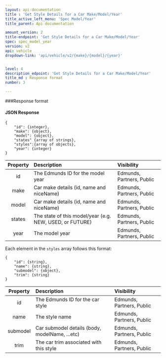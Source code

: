 ```yaml
---
layout: api-documentation
title : 'Get Style Details for a Car Make/Model/Year'
title_active_left_menu: 'Spec Model/Year'
title_parent: Api documentation

amount_version: 2
title-endpoint: 'Get Style Details for a Car Make/Model/Year'
spec: spec_model_year
version: v2
api: vehicle
dropdown-link: 'api/vehicle/v2/{make}/{model}/{year}'


level: 4
description_edpoint: 'Get Style Details for a Car Make/Model/Year'
title_md : Response format
number: 3

---
```


###Response format

#### JSON Response

	{
		"id": {integer},
		"make": {object},
		"model": {object},
		"states" {array of strings},
		"styles":{array of objects},
		"year": {integer}
	}
	
| Property      | Description                                              	| Visibility                |
|:-------------:|:----------------------------------------------------------|:------------------------- |
| id            | The Edmunds ID for the model year		                   	| Edmunds, Partners, Public |
| make	        | Car make details (id, name and niceName)   			   	| Edmunds, Partners, Public |
| model         | Car make details (id, name and niceName)					| Edmunds, Partners, Public |
| states        | The state of this model/year (e.g. NEW, USED, or FUTURE) 	| Edmunds, Partners, Public |
| year		    | The model year				                         	| Edmunds, Partners, Public |
	
Each element in the <code>styles</code> array follows this format:

	{
		"id": {string},
		"name":	{string},
		"submodel": {object},
		"trim": {string}
	}

| Property      | Description                                                    | Visibility                |
|:-------------:|:---------------------------------------------------------------|:------------------------- |
| id            | The Edmunds ID for the car style 	                             | Edmunds, Partners, Public |
| name          | The style name			                                     | Edmunds, Partners, Public |
| submodel      | Car submodel details (body, modelName, ...etc)                 | Edmunds, Partners, Public |
| trim	        | The car trim associated with this style 				         | Edmunds, Partners, Public |

		
